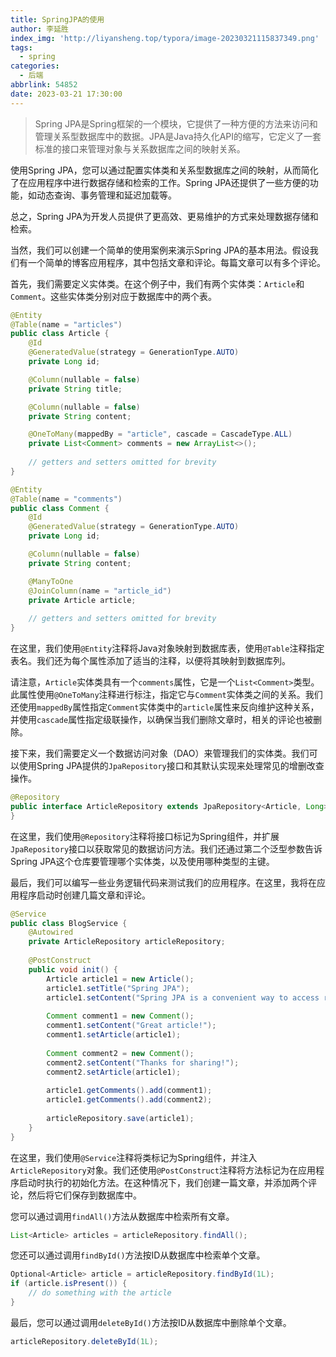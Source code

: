 ```yaml
---
title: SpringJPA的使用
author: 李延胜
index_img: 'http://liyansheng.top/typora/image-20230321115837349.png'
tags:
  - spring
categories:
  - 后端
abbrlink: 54852
date: 2023-03-21 17:30:00
---
```

> Spring JPA是Spring框架的一个模块，它提供了一种方便的方法来访问和管理关系型数据库中的数据。JPA是Java持久化API的缩写，它定义了一套标准的接口来管理对象与关系数据库之间的映射关系。

使用Spring JPA，您可以通过配置实体类和关系型数据库之间的映射，从而简化了在应用程序中进行数据存储和检索的工作。Spring JPA还提供了一些方便的功能，如动态查询、事务管理和延迟加载等。

总之，Spring JPA为开发人员提供了更高效、更易维护的方式来处理数据存储和检索。

当然，我们可以创建一个简单的使用案例来演示Spring JPA的基本用法。假设我们有一个简单的博客应用程序，其中包括文章和评论。每篇文章可以有多个评论。

首先，我们需要定义实体类。在这个例子中，我们有两个实体类：`Article`和`Comment`。这些实体类分别对应于数据库中的两个表。

```java
@Entity
@Table(name = "articles")
public class Article {
    @Id
    @GeneratedValue(strategy = GenerationType.AUTO)
    private Long id;

    @Column(nullable = false)
    private String title;

    @Column(nullable = false)
    private String content;

    @OneToMany(mappedBy = "article", cascade = CascadeType.ALL)
    private List<Comment> comments = new ArrayList<>();
    
    // getters and setters omitted for brevity
}

@Entity
@Table(name = "comments")
public class Comment {
    @Id
    @GeneratedValue(strategy = GenerationType.AUTO)
    private Long id;

    @Column(nullable = false)
    private String content;

    @ManyToOne
    @JoinColumn(name = "article_id")
    private Article article;
    
    // getters and setters omitted for brevity
}
```

在这里，我们使用`@Entity`注释将Java对象映射到数据库表，使用`@Table`注释指定表名。我们还为每个属性添加了适当的注释，以便将其映射到数据库列。

请注意，`Article`实体类具有一个`comments`属性，它是一个`List<Comment>`类型。此属性使用`@OneToMany`注释进行标注，指定它与`Comment`实体类之间的关系。我们还使用`mappedBy`属性指定`Comment`实体类中的`article`属性来反向维护这种关系，并使用`cascade`属性指定级联操作，以确保当我们删除文章时，相关的评论也被删除。

接下来，我们需要定义一个数据访问对象（DAO）来管理我们的实体类。我们可以使用Spring JPA提供的`JpaRepository`接口和其默认实现来处理常见的增删改查操作。

```java
@Repository
public interface ArticleRepository extends JpaRepository<Article, Long> {
}
```

在这里，我们使用`@Repository`注释将接口标记为Spring组件，并扩展`JpaRepository`接口以获取常见的数据访问方法。我们还通过第二个泛型参数告诉Spring JPA这个仓库要管理哪个实体类，以及使用哪种类型的主键。

最后，我们可以编写一些业务逻辑代码来测试我们的应用程序。在这里，我将在应用程序启动时创建几篇文章和评论。

```java
@Service
public class BlogService {
    @Autowired
    private ArticleRepository articleRepository;
    
    @PostConstruct
    public void init() {
        Article article1 = new Article();
        article1.setTitle("Spring JPA");
        article1.setContent("Spring JPA is a convenient way to access relational databases in Spring applications.");
        
        Comment comment1 = new Comment();
        comment1.setContent("Great article!");
        comment1.setArticle(article1);
        
        Comment comment2 = new Comment();
        comment2.setContent("Thanks for sharing!");
        comment2.setArticle(article1);
        
        article1.getComments().add(comment1);
        article1.getComments().add(comment2);
        
        articleRepository.save(article1);
    }
}
```

在这里，我们使用`@Service`注释将类标记为Spring组件，并注入`ArticleRepository`对象。我们还使用`@PostConstruct`注释将方法标记为在应用程序启动时执行的初始化方法。在这种情况下，我们创建一篇文章，并添加两个评论，然后将它们保存到数据库中。

您可以通过调用`findAll()`方法从数据库中检索所有文章。

```java
List<Article> articles = articleRepository.findAll();
```

您还可以通过调用`findById()`方法按ID从数据库中检索单个文章。

```java
Optional<Article> article = articleRepository.findById(1L);
if (article.isPresent()) {
    // do something with the article
}
```

最后，您可以通过调用`deleteById()`方法按ID从数据库中删除单个文章。

```java
articleRepository.deleteById(1L);
```

